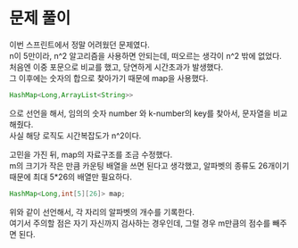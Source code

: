 # 문제 풀이
이번 스프린트에서 정말 어려웠던 문제였다.  
n이 5만이라, n^2 알고리즘을 사용하면 안되는데, 떠오르는 생각이 n^2 밖에 없었다.   
처음엔 이중 포문으로 비교를 했고, 당연하게 시간초과가 발생했다.   
그 이후에는 숫자의 합으로 찾아가기 때문에 map을 사용했다.

```java
HashMap<Long,ArrayList<String>>
```
으로 선언을 해서, 임의의 숫자 number 와 k-number의 key를 찾아서, 문자열을 비교해줬다.   
사실 해당 로직도 시간복잡도가 n^2이다. 

고민을 가진 뒤, map의 자료구조를 조금 수정했다.   
m의 크기가 작은 만큼 카운팅 배열을 쓰면 된다고 생각했고, 알파벳의 종류도 26개이기 때문에
최대 5*26의 배열만 필요하다.

```java
HashMap<Long,int[5][26]> map;
```
위와 같이 선언해서, 각 자리의 알파벳의 개수를 기록한다.   
여기서 주의할 점은 자기 자신까지 검사하는 경우인데, 그럴 경우 m만큼의 점수를 빼주면 된다.
